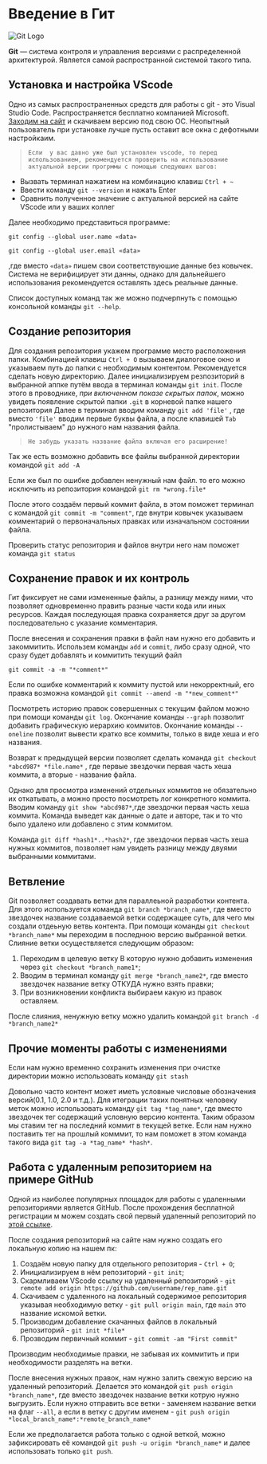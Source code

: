 # Введение в Гит
![Git Logo](https://upload.wikimedia.org/wikipedia/commons/thumb/e/e0/Git-logo.svg/320px-Git-logo.svg.png)

**Git** — система контроля и управления версиями с распределенной архитектурой. Является самой распространной системой такого типа.

## Установка и настройка VScode
Одно из самых распространенных средств для работы с git - это Visual Studio Code. Распространяется бесплатно компанией Microsoft. [Заходим на сайт](https://code.visualstudio.com/) и скачиваем версию под свою ОС. Неопытный пользователь при установке лучше пусть оставит все окна с дефотными настройкаим. 
> `Если  у вас давно уже был установлен vscode, то перед использованием, рекомендуется проверить на использование актуальной версии прогрммы c помощью следуюших шагов:`
* Вызвать терминал нажатием на комбинацию клавиш `Ctrl + ~`
* Ввести команду `git --version` и нажать Enter
* Сравнить полученное значение с актуальной версией на сайте VScode или у ваших коллег

Далее необходимо представиться программе:

`git config --global user.name «data»`

`git config --global user.email «data»`

,где вместо `«data»` пишем свои соответствуюшие данные без ковычек. Система не верифицирует эти данны, однако для дальнейшего использования рекомендуется оставлять здесь реальные данные.

Cписок доступных команд так же можно подчерпнуть с помощью консольной команды `git --help`.

## Создание репозитория
Для создания репозитория укажем программе место расположения папки. Комбинацией клавиш `Ctrl + O` вызываем диалоговое окно и указываем путь до папки с необходимым контентом. Рекомендуется сделать новую директорию.
Далее инициализируем резпозиторий в выбранной аппке путём ввода в терминал команды `git init`. После этого в проводнике, *при включенном показе скрытых папок*, можно увидеть появление скрытой папки `.git` в корневой папке нашего репозитория
Далее в терминал  вводим команду `git add 'file'` , где вместо `'file'` вводим первые буквы файла, а после клавишей `Tab` "пролистываем" до нужного нам названия файла. 
> `Не забудь указать название файла включая его расширение!`

Так же есть возможно добавить все файлы выбранной директории командой `git add -A`

Если же был по ошибке добавлен ненужный нам файл. то его можно исключить из репозитория командой `git rm *wrong.file*`

После этого создаём первый коммит файла, в этом поможет терминал с командой `git commit -m "comment"`, где внутри ковычек указываем комментарий о первоначальных правках или изначальном состоянии файла.

Проверить статус репозитория и файлов внутри него нам поможет команда `git status`

## Сохранение правок и их контроль
Гит фиксирует не сами измененные файлы, а разницу между ними, что позволяет одновременно править разные части кода или иных ресурсов. Каждая последующая правка сохраняется друг за другом последовательно с указание комментария.

После внесения и сохранения правки в файл нам нужно его добавить и закоммитить. Использем команды `add` и `commit`, либо сразу одной, что сразу будет добавлять и коммитить текущий файл

`git commit -a -m "*comment*"`

Если по ошибке комментарий к коммиту пустой или некорректный, его правка возможна командой `git commit --amend -m "*new_comment*"`

Посмотреть историю правок совершенных с текущим файлом можно при помощи команды `git log`. Окончание команды `--graph` позволит добавить графическую иерархию коммитов. Окончание команды `--oneline` позволит вывести кратко все коммиты, только в виде хеша и его названия.

Возврат к предыдущей версии позволяет сделать команда `git checkout *abcd987* *file.name*` , где первые звездочки первая часть хеша коммита, а вторые - название файла.

Однако для просмотра изменений отдельных коммитов не обязательно их откатывать, а можно просто посмотреть лог конкретного коммита. Вводим команду `git show *abcd987*`,где звездочки первая часть хеша коммита. Команда выведет как данные о дате и авторе, так и то что было удалено или добавлено с этим коммитом.

Команда `git diff *hash1*..*hash2*`, где звездочки первая часть хеша нужных коммитов, позволяет нам увидеть разницу между двуями выбранными коммитами.

## Ветвление

Git позволяет создавать ветки для параллеьной разработки контента. Для этого используется команда `git branch *branch_name*`, где вместо звездочек название создаваемой ветки содержащее суть, для чего мы создали отдеьную ветвь контента.
При помощи команды `git checkout *branch_name*` мы переходим в последнюю версию выбранной ветки.
Слияние ветки осуществляется следующим образом:
1. Переходим в целевую ветку В которую нужно добавить изменения через `git checkout *branch_name1*`;
2. Вводим в терминал команду `git merge *branch_name2*`, где вместо звездочек название ветку ОТКУДА нужно взять правки;
3. При возникновении конфликта выбираем какую из правок оставляем.

После слияния, ненужную ветку можно удалить командой `git branch -d *branch_name2*`

## Прочие моменты работы с изменениями
Если нам нужно временно сохранить изменения при очистке директории можно использовать команду `git stash`

Довольно часто контент может иметь условные числовые обозначения версий(0.1, 1.0, 2.0 и т.д.). Для  итеграции таких понятных человеку меток можно использовать команду `git tag *tag_name*`, где вместо звездочек тег содержащий условную версию контента. Таким образом мы ставим тег на последний коммит в текущей ветке.
Если нам нужно поставить тег на прошлый комммит, то нам поможет в этом команда такого вида `git tag -a *tag_name* *hash*`. 

## Работа с удаленным репозиторием на примере GitHub
Одной из наиболее популярных площадок для работы с удаленными репозиториями является GitHub. После прохождения бесплатной регистрации м можем создать свой первый удаленный репозиторий по [этой ссылке](https://github.com/new).

После создания репозиторий на сайте нам нужно создать его локальную копию на нашем пк: 
1. Создаём новую папку для отдельного репозитория - `Ctrl + O`;
2. Инициализируем в нём репозиторий - `git init`;
3. Скармливаем  VScode ссылку на удаленный репозиторий - `git remote add origin https://github.com/username/rep_name.git`
4. Скачиваем с удаленного на локальный содержимое репозитория указывая необходимую ветку - `git pull origin main`, где `main` это название искомой ветки.
5. Производим добавление скачанных файлов в локальный репозиторий - `git init *file*`
6. Прозводим первичный коммит - `git commit -am "First commit"`

Производим необходимые правки, не забывая их коммитить и при необходимости разделять на ветки.   

После внесения нужных правок, нам нужно залить свежую версию на удаленный репозиторий. Делается это командой `git push origin *branch_name*`, где вместо звездочек название ветки котрую нужно выгрузить. Если нужно отправить все ветки - заменяем название ветки на флаг `--all`, а если в ветку с другим именем - `git push origin *local_branch_name*:*remote_branch_name*`

Если же предполагается работа только с одной веткой, можно зафиксировать её командой `git push -u origin *branch_name*` и далее использовать только `git push`.
